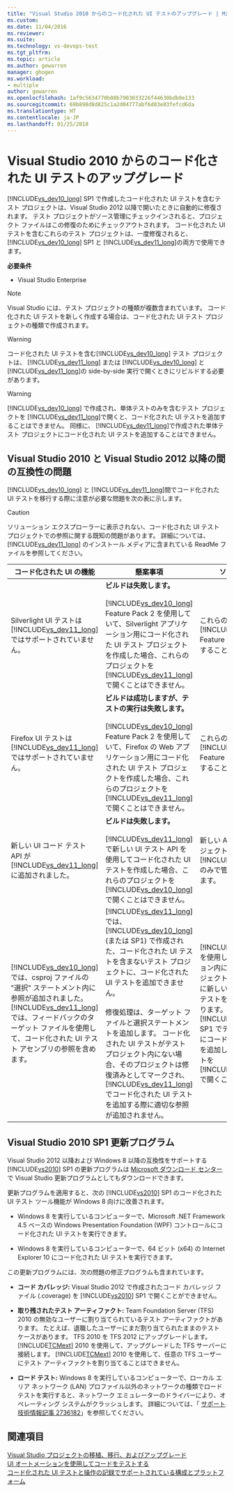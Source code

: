 ```yaml
---
title: "Visual Studio 2010 からのコード化された UI テストのアップグレード | Microsoft Docs"
ms.custom: 
ms.date: 11/04/2016
ms.reviewer: 
ms.suite: 
ms.technology: vs-devops-test
ms.tgt_pltfrm: 
ms.topic: article
ms.author: gewarren
manager: ghogen
ms.workload:
- multiple
author: gewarren
ms.openlocfilehash: 1af9c5634770b08b7903033226f44630bdb0e133
ms.sourcegitcommit: 69b898d8d825c1a2d04777abf6d03e03fefcd6da
ms.translationtype: HT
ms.contentlocale: ja-JP
ms.lasthandoff: 01/25/2018
---
```

# <a name="upgrading-coded-ui-tests-from-visual-studio-2010"></a>Visual Studio 2010 からのコード化された UI テストのアップグレード
[!INCLUDE[vs_dev10_long](../code-quality/includes/vs_dev10_long_md.md)] SP1 で作成したコード化された UI テストを含むテスト プロジェクトは、Visual Studio 2012 以降で開いたときに自動的に修復されます。 テスト プロジェクトがソース管理にチェックインされると、プロジェクト ファイルはこの修復のためにチェックアウトされます。 コード化された UI テストを含むこれらのテスト プロジェクトは、一度修復されると、 [!INCLUDE[vs_dev10_long](../code-quality/includes/vs_dev10_long_md.md)] SP1 と [!INCLUDE[vs_dev11_long](../data-tools/includes/vs_dev11_long_md.md)]の両方で使用できます。  
  
 **必要条件**  
  
-   Visual Studio Enterprise  
  
> [!NOTE]
> Visual Studio には、テスト プロジェクトの種類が複数含まれています。 コード化された UI テストを新しく作成する場合は、コード化された UI テスト プロジェクトの種類で作成されます。
  
> [!WARNING]
>  コード化された UI テストを含む[!INCLUDE[vs_dev10_long](../code-quality/includes/vs_dev10_long_md.md)] テスト プロジェクトは、 [!INCLUDE[vs_dev11_long](../data-tools/includes/vs_dev11_long_md.md)] または [!INCLUDE[vs_dev10_long](../code-quality/includes/vs_dev10_long_md.md)] と [!INCLUDE[vs_dev11_long](../data-tools/includes/vs_dev11_long_md.md)]の side-by-side 実行で開くときにリビルドする必要があります。  
  
> [!WARNING]
>  [!INCLUDE[vs_dev10_long](../code-quality/includes/vs_dev10_long_md.md)] で作成され、単体テストのみを含むテスト プロジェクトを [!INCLUDE[vs_dev11_long](../data-tools/includes/vs_dev11_long_md.md)]で開くと、コード化された UI テストを追加することはできません。 同様に、 [!INCLUDE[vs_dev11_long](../data-tools/includes/vs_dev11_long_md.md)]で作成された単体テスト プロジェクトにコード化された UI テストを追加することはできません。  
  
## <a name="compatibility-issues-between-visual-studio-2010-and-visual-studio-2012-or-later"></a>Visual Studio 2010 と Visual Studio 2012 以降の間の互換性の問題  
 [!INCLUDE[vs_dev10_long](../code-quality/includes/vs_dev10_long_md.md)] と [!INCLUDE[vs_dev11_long](../data-tools/includes/vs_dev11_long_md.md)]間でコード化された UI テストを移行する際に注意が必要な問題を次の表に示します。  
  
> [!CAUTION]
>  ソリューション エクスプローラーに表示されない、コード化された UI テスト プロジェクトでの参照に関する既知の問題があります。 詳細については、 [!INCLUDE[vs_dev11_long](../data-tools/includes/vs_dev11_long_md.md)] のインストール メディアに含まれている ReadMe ファイルを参照してください。  
  
|コード化された UI の機能|懸案事項|ソリューション|  
|----------------------------|-----------|--------------|  
|Silverlight UI テストは [!INCLUDE[vs_dev11_long](../data-tools/includes/vs_dev11_long_md.md)]ではサポートされていません。|**ビルドは失敗します。**<br /><br /> [!INCLUDE[vs_dev10_long](../code-quality/includes/vs_dev10_long_md.md)] Feature Pack 2 を使用していて、Silverlight アプリケーション用にコード化された UI テスト プロジェクトを作成した場合、これらのプロジェクトを [!INCLUDE[vs_dev11_long](../data-tools/includes/vs_dev11_long_md.md)]で開くことはできません。|これらのプロジェクトは [!INCLUDE[vs_dev10_long](../code-quality/includes/vs_dev10_long_md.md)] Feature Pack 2 のみで管理することをお勧めします。|  
|Firefox UI テストは [!INCLUDE[vs_dev11_long](../data-tools/includes/vs_dev11_long_md.md)]ではサポートされていません。|**ビルドは成功しますが、テストの実行は失敗します。**<br /><br /> [!INCLUDE[vs_dev10_long](../code-quality/includes/vs_dev10_long_md.md)] Feature Pack 2 を使用していて、Firefox の Web アプリケーション用にコード化された UI テスト プロジェクトを作成した場合、これらのプロジェクトを [!INCLUDE[vs_dev11_long](../data-tools/includes/vs_dev11_long_md.md)]で開くことはできません。|これらのプロジェクトは [!INCLUDE[vs_dev10_long](../code-quality/includes/vs_dev10_long_md.md)] Feature Pack 2 のみで管理することをお勧めします。|  
|新しい UI コード テスト API が [!INCLUDE[vs_dev11_long](../data-tools/includes/vs_dev11_long_md.md)]に追加されました。|**ビルドは失敗します。**<br /><br /> [!INCLUDE[vs_dev11_long](../data-tools/includes/vs_dev11_long_md.md)]で新しい UI テスト API を使用してコード化された UI テストを作成した場合、これらのプロジェクトを [!INCLUDE[vs_dev10_long](../code-quality/includes/vs_dev10_long_md.md)]で開くことはできません。|新しい API を使用したプロジェクトは、 [!INCLUDE[vs_dev11_long](../data-tools/includes/vs_dev11_long_md.md)] のみで管理する必要があります。|  
|[!INCLUDE[vs_dev10_long](../code-quality/includes/vs_dev10_long_md.md)] では、csproj ファイルの "選択" ステートメント内に参照が追加されました。 [!INCLUDE[vs_dev11_long](../data-tools/includes/vs_dev11_long_md.md)]では、フィードバックのターゲット ファイルを使用して、コード化された UI テスト アセンブリの参照を含めます。|[!INCLUDE[vs_dev11_long](../data-tools/includes/vs_dev11_long_md.md)]では、 [!INCLUDE[vs_dev10_long](../code-quality/includes/vs_dev10_long_md.md)] (または SP1) で作成された、コード化された UI テストを含まないテスト プロジェクトに、コード化された UI テストを追加できません。<br /><br /> 修復処理は、ターゲット ファイルと選択ステートメントを追加します。 コード化された UI テストがテスト プロジェクト内にない場合、そのプロジェクトは修復済みとしてマークされ、 [!INCLUDE[vs_dev11_long](../data-tools/includes/vs_dev11_long_md.md)]でコード化された UI テストを追加する際に適切な参照が追加されません。|[!INCLUDE[vs_dev11_long](../data-tools/includes/vs_dev11_long_md.md)] を使用して同じソリューション内に新しいテスト プロジェクトを作成し、その中に新しいコード化された UI テストを追加する必要があります。 または、 [!INCLUDE[vs_dev10_long](../code-quality/includes/vs_dev10_long_md.md)] SP1 でテスト プロジェクトにコード化された UI テストを追加し、そのプロジェクトを [!INCLUDE[vs_dev11_long](../data-tools/includes/vs_dev11_long_md.md)]で開くこともできます。|  
  
##  <a name="UpgradingCodedUIFromVS2010_Update"></a> Visual Studio 2010 SP1 更新プログラム  
 Visual Studio 2012 以降および Windows 8 以降の互換性をサポートする [!INCLUDE[vs2010](../misc/includes/vs2010_md.md)] SP1 の更新プログラムは [Microsoft ダウンロード センター](http://www.microsoft.com/download/details.aspx?id=34677) で Visual Studio 更新プログラムとしてもダウンロードできます。  
  
 更新プログラムを適用すると、次の [!INCLUDE[vs2010](../misc/includes/vs2010_md.md)] SP1 のコード化された UI テスト ツール機能が Windows 8 向けに改善されます。  
  
-   Windows 8 を実行しているコンピューターで、Microsoft .NET Framework 4.5 ベースの Windows Presentation Foundation (WPF) コントロールにコード化された UI テストを実行できます。  
  
-   Windows 8 を実行しているコンピューターで、64 ビット (x64) の Internet Explorer 10 にコード化された UI テストを実行できます。  
  
 この更新プログラムには、次の問題の修正プログラムも含まれています。  
  
-   **コード カバレッジ:** Visual Studio 2012 で作成されたコード カバレッジ ファイル (.coverage) を [!INCLUDE[vs2010](../misc/includes/vs2010_md.md)] SP1 で開くことができません。  
  
-   **取り残されたテスト アーティファクト:** Team Foundation Server (TFS) 2010 の無効なユーザーに割り当てられているテスト アーティファクトがあります。 たとえば、退職したユーザーにまだ割り当てられたままのテスト ケースがあります。 TFS 2010 を TFS 2012 にアップグレードします。 [!INCLUDE[TCMext](../misc/includes/tcmext_md.md)] 2010 を使用して、アップグレードした TFS サーバーに接続します。 [!INCLUDE[TCMext](../misc/includes/tcmext_md.md)] 2010 を使用して、任意の TFS ユーザーにテスト アーティファクトを割り当てることはできません。  
  
-   **ロード テスト:** Windows 8 を実行しているコンピューターで、ローカル エリア ネットワーク (LAN) プロファイル以外のネットワークの種類でロード テストを実行すると、ネットワーク エミュレーターのドライバーにより、オペレーティング システムがクラッシュします。 詳細については、「 [サポート技術情報記事 2736182](http://support.microsoft.com/kb/2736182)」を参照してください。  
  
## <a name="see-also"></a>関連項目

[Visual Studio プロジェクトの移植、移行、およびアップグレード](../porting/port-migrate-and-upgrade-visual-studio-projects.md)  
[UI オートメーションを使用してコードをテストする](../test/use-ui-automation-to-test-your-code.md)  
[コード化された UI テストと操作の記録でサポートされている構成とプラットフォーム](../test/supported-configurations-and-platforms-for-coded-ui-tests-and-action-recordings.md)
